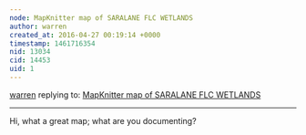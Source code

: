```yaml
---
node: MapKnitter map of SARALANE FLC WETLANDS
author: warren
created_at: 2016-04-27 00:19:14 +0000
timestamp: 1461716354
nid: 13034
cid: 14453
uid: 1
---
```




[warren](../profile/warren) replying to: [MapKnitter map of SARALANE FLC WETLANDS](../notes/SaraLane1212/04-26-2016/mapknitter-map-of-saralane-flc-wetlands)

----
Hi, what a great map; what are you documenting?